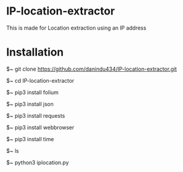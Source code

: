 # IP-location-extractor
 This is made for Location extraction using an IP address

# Installation
$~ git clone https://github.com/danindu434/IP-location-extractor.git

$~ cd IP-location-extractor

$~ pip3 install folium

$~ pip3 install json

$~ pip3 install requests

$~ pip3 install webbrowser

$~ pip3 install time

$~ ls

$~ python3 iplocation.py
